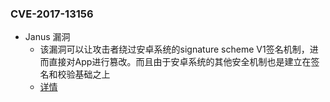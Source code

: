 ### CVE-2017-13156

- Janus 漏洞
  - 该漏洞可以让攻击者绕过安卓系统的signature scheme V1签名机制，进而直接对App进行篡改。而且由于安卓系统的其他安全机制也是建立在签名和校验基础之上
  - [详情](https://www.anquanke.com/post/id/90075)
